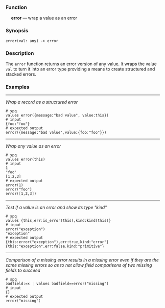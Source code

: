 ### Function

&emsp; **error** &mdash; wrap a value as an error

### Synopsis

```
error(val: any) -> error
```

### Description

The `error` function returns an error version of any value.
It wraps the value `val` to turn it into an error type providing
a means to create structured and stacked errors.

### Examples

---

_Wrap a record as a structured error_

```mdtest-spq {data-layout="stacked"}
# spq
values error({message:"bad value", value:this})
# input
{foo:"foo"}
# expected output
error({message:"bad value",value:{foo:"foo"}})
```

---

_Wrap any value as an error_

```mdtest-spq
# spq
values error(this)
# input
1
"foo"
[1,2,3]
# expected output
error(1)
error("foo")
error([1,2,3])
```

---

_Test if a value is an error and show its type "kind"_

```mdtest-spq {data-layout="stacked"}
# spq
values {this,err:is_error(this),kind:kind(this)}
# input
error("exception")
"exception"
# expected output
{this:error("exception"),err:true,kind:"error"}
{this:"exception",err:false,kind:"primitive"}
```

---

_Comparison of a missing error results in a missing error even if they
are the same missing errors so as to not allow field comparisons of two
missing fields to succeed_

```mdtest-spq
# spq
badfield:=x | values badfield==error("missing")
# input
{}
# expected output
error("missing")
```

